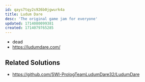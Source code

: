 ```yaml
---
id: qays7tqy2s926b0jgwurk4a
title: Ludum Dare
desc: 'The original game jam for everyone'
updated: 1714080099381
created: 1714079765285
---
```


- dead
- https://ludumdare.com/ 

## Related Solutions  
  
- https://github.com/SWI-PrologTeamLudumDare32/LudumDare